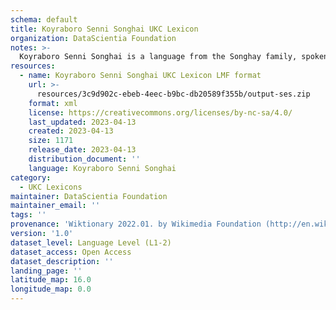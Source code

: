 ```yaml
---
schema: default
title: Koyraboro Senni Songhai UKC Lexicon
organization: DataScientia Foundation
notes: >-
  Koyraboro Senni Songhai is a language from the Songhay family, spoken in Africa. The UKC Lexicon of Koyraboro Senni Songhai is represented as a lexico-semantic network. It consists of words, word senses, synsets, as well as sense-level and synset-level relationships.
resources:
  - name: Koyraboro Senni Songhai UKC Lexicon LMF format
    url: >-
      resources/3c9d902c-ebeb-4eec-b9bc-db20589f355b/output-ses.zip
    format: xml
    license: https://creativecommons.org/licenses/by-nc-sa/4.0/
    last_updated: 2023-04-13
    created: 2023-04-13
    size: 1171
    release_date: 2023-04-13
    distribution_document: ''
    language: Koyraboro Senni Songhai
category:
  - UKC Lexicons
maintainer: DataScientia Foundation
maintainer_email: ''
tags: ''
provenance: 'Wiktionary 2022.01. by Wikimedia Foundation (http://en.wiktionary.org); Princeton WordNet 2.1 by Princeton University (https://wordnet.princeton.edu)'
version: '1.0'
dataset_level: Language Level (L1-2)
dataset_access: Open Access
dataset_description: ''
landing_page: ''
latitude_map: 16.0
longitude_map: 0.0
---
```

